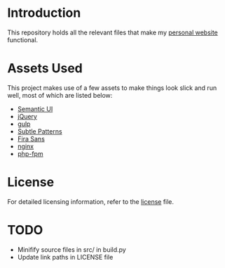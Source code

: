# Introduction
This repository holds all the relevant files that make my [personal website](https://colinjstevens.com) functional.

# Assets Used
This project makes use of a few assets to make things look slick and run well, most of which are listed below:
* [Semantic UI](http://semantic-ui.com)
* [jQuery](https://jquery.com/)
* [gulp](http://gulpjs.com/)
* [Subtle Patterns](http://subtlepatterns.com)
* [Fira Sans](https://github.com/mozilla/Fira)
* [nginx](http://nginx.com/)
* [php-fpm](http://php-fpm.org/)

# License
For detailed licensing information, refer to the [license](/LICENSE.md) file.

# TODO
* Minifify source files in src/ in build.py
* Update link paths in LICENSE file
